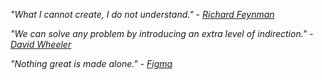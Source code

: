 
<!-- ![image](https://user-images.githubusercontent.com/8329204/125168062-29795300-e1d6-11eb-9843-d290ea0eeaa8.png)
 -->

_"What I cannot create, I do not understand." - [Richard Feynman](https://en.wikipedia.org/wiki/Richard_Feynman)_

_"We can solve any problem by introducing an extra level of indirection." - [David Wheeler](https://www.wikiwand.com/en/David_Wheeler_(computer_scientist))_

_"Nothing great is made alone." - [Figma](https://www.figma.com/nothing-great-is-made-alone/?utm_source=dribbble&utm_medium=display&utm_campaign=ngima&utm_content=genius)_
